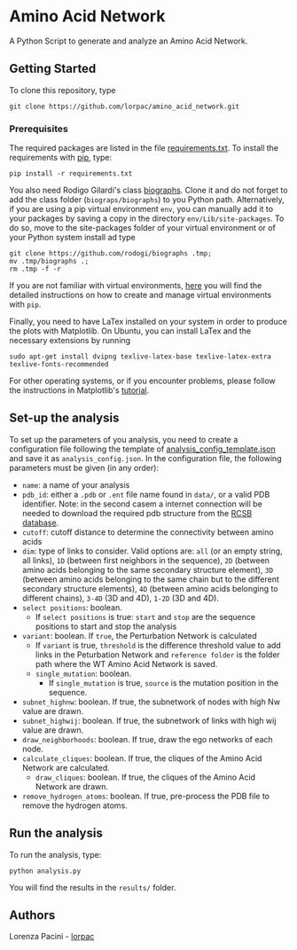 # Amino Acid Network

A Python Script to generate and analyze an Amino Acid Network.

## Getting Started

To clone this repository, type

```
git clone https://github.com/lorpac/amino_acid_network.git
```

### Prerequisites

The required packages are listed in the file [requirements.txt](https://github.com/lorpac/amino_acid_network/blob/master/requirements.txt). To install the requirements with [pip](https://pypi.org/project/pip/), type:

```
pip install -r requirements.txt
```

You also need Rodigo Gilardi's class [biographs](https://github.com/rodogi/biographs). Clone it and do not forget to add the class folder (`biograps/biographs`) to you Python path. Alternatively, if you are using a pip virtual environment `env`, you can manually add it to your packages by saving a copy in the directory `env/Lib/site-packages`. To do so, move to the site-packages folder of your virtual environment or of your Python system install ad type
```
git clone https://github.com/rodogi/biographs .tmp;
mv .tmp/biographs .;
rm .tmp -f -r
```
If you are not familiar with virtual environments, [here](https://uoa-eresearch.github.io/eresearch-cookbook/recipe/2014/11/26/python-virtual-env/) you will find the detailed instructions on how to create and manage virtual environments with `pip`.

Finally, you need to have LaTex installed on your system in order to produce the plots with Matplotlib. On Ubuntu, you can install LaTex and the necessary extensions by running

```
sudo apt-get install dvipng texlive-latex-base texlive-latex-extra texlive-fonts-recommended
```

For other operating systems, or if you encounter problems, please follow the instructions in Matplotlib's [tutorial](https://matplotlib.org/3.1.0/tutorials/text/usetex.html).


## Set-up the analysis

To set up the parameters of you analysis, you need to create a configuration file following the template of [analysis_config_template.json](https://github.com/lorpac/amino_acid_network/blob/master/analysis_config_template.json) and save it as `analysis_config.json`. In the configuration file, the following parameters must be given (in any order):

- `name`: a name of your analysis
- `pdb_id`: either a `.pdb` or `.ent` file name found in `data/`, or a valid PDB identifier. Note: in the second casem a internet connection will be needed to download the required pdb structure from the [RCSB database](http://www.rcsb.org/).
- `cutoff`: cutoff distance to determine the connectivity between amino acids
- `dim`: type of links to consider. Valid options are: `all` (or an empty string, all links), `1D` (between first neighbors in the sequence), `2D` (between amino acids belonging to the same secondary structure element), `3D` (between amino acids belonging to the same chain but to the different secondary structure elements), `4D` (between amino acids belonging to different chains), `3-4D` (3D and 4D), `1-2D` (3D and 4D).
- `select positions`: boolean.
  - If `select positions` is true: `start` and `stop` are the sequence positions to start and stop the analysis
- `variant`: boolean. If `true`, the Perturbation Network is calculated
  - If `variant` is true, `threshold` is the difference threshold value to add links in the Peturbation Network and `reference folder` is the folder path where the WT Amino Acid Network is saved.
  - `single_mutation`: boolean.
    - If  `single_mutation` is true, `source` is the mutation position in the sequence.
- `subnet_highnw`: boolean. If true, the subnetwork of nodes with high Nw value are drawn.
- `subnet_highwij`: boolean. If true, the subnetwork of links with high wij value are drawn.
- `draw_neighborhoods`: boolean. If true, draw the ego networks of each node.
- `calculate_cliques`: boolean. If true, the cliques of the Amino Acid Network are calculated.
  - `draw_cliques`: boolean. If true, the cliques of the Amino Acid Network are drawn.
- `remove_hydrogen_atoms`: boolean. If true, pre-process the PDB file to remove the hydrogen atoms.

## Run the analysis

To run the analysis, type:

```
python analysis.py
```
You will find the results in the `results/` folder.
## Authors

Lorenza Pacini - [lorpac](https://github.com/lorpac)

